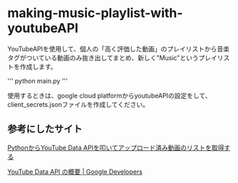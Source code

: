 # making-music-playlist-with-youtubeAPI

YouTubeAPIを使用して、個人の「高く評価した動画」のプレイリストから音楽タグがついている動画のみ抜き出してまとめ、新しく"Music"というプレイリストを作成します。

'''
python main.py
'''

使用するときは、google cloud platformからyoutubeAPIの設定をして、client_secrets.jsonファイルを作成してください。

## 参考にしたサイト
[PythonからYouTube Data APIを叩いてアップロード済み動画のリストを取得する](https://zenn.dev/yorifuji/articles/youtube-data-api-python)

[YouTube Data API の概要 | Google Developers](https://developers.google.com/youtube/v3/getting-started?hl=ja)
